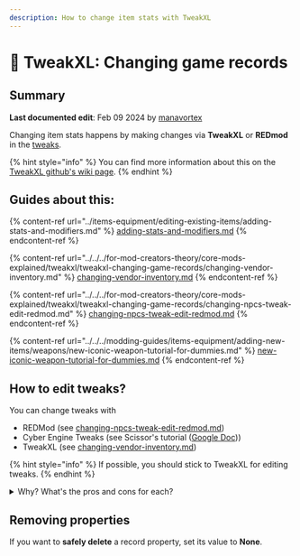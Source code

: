 ```yaml
---
description: How to change item stats with TweakXL
---
```


# 🔧 TweakXL: Changing game records

## Summary

**Last documented edit**: Feb 09 2024 by [manavortex](https://app.gitbook.com/u/NfZBoxGegfUqB33J9HXuCs6PVaC3 "mention")

Changing item stats happens by making changes via **TweakXL** or **REDmod** in the [tweaks](../../../for-mod-creators-theory/tweaks/tweaks/ "mention").

{% hint style="info" %}
You can find more information about this on the [TweakXL github's wiki page](https://github.com/psiberx/cp2077-tweak-xl/wiki/YAML-Tweaks).
{% endhint %}

## Guides about this:

{% content-ref url="../items-equipment/editing-existing-items/adding-stats-and-modifiers.md" %}
[adding-stats-and-modifiers.md](../items-equipment/editing-existing-items/adding-stats-and-modifiers.md)
{% endcontent-ref %}

{% content-ref url="../../../for-mod-creators-theory/core-mods-explained/tweakxl/tweakxl-changing-game-records/changing-vendor-inventory.md" %}
[changing-vendor-inventory.md](../../../for-mod-creators-theory/core-mods-explained/tweakxl/tweakxl-changing-game-records/changing-vendor-inventory.md)
{% endcontent-ref %}

{% content-ref url="../../../for-mod-creators-theory/core-mods-explained/tweakxl/tweakxl-changing-game-records/changing-npcs-tweak-edit-redmod.md" %}
[changing-npcs-tweak-edit-redmod.md](../../../for-mod-creators-theory/core-mods-explained/tweakxl/tweakxl-changing-game-records/changing-npcs-tweak-edit-redmod.md)
{% endcontent-ref %}

{% content-ref url="../../../modding-guides/items-equipment/adding-new-items/weapons/new-iconic-weapon-tutorial-for-dummies.md" %}
[new-iconic-weapon-tutorial-for-dummies.md](../../../modding-guides/items-equipment/adding-new-items/weapons/new-iconic-weapon-tutorial-for-dummies.md)
{% endcontent-ref %}

## How to edit tweaks?

You can change tweaks with&#x20;

* REDMod (see [changing-npcs-tweak-edit-redmod.md](../../../for-mod-creators-theory/core-mods-explained/tweakxl/tweakxl-changing-game-records/changing-npcs-tweak-edit-redmod.md "mention"))
* Cyber Engine Tweaks (see Scissor's tutorial ([Google Doc](https://docs.google.com/document/d/1pPN\_RiluE-4PwGWOxdEVOegfBEaEsd5APHndr82FdPo/edit)))
* &#x20;TweakXL (see [changing-vendor-inventory.md](../../../for-mod-creators-theory/core-mods-explained/tweakxl/tweakxl-changing-game-records/changing-vendor-inventory.md "mention"))

{% hint style="info" %}
If possible, you should stick to TweakXL for editing tweaks.
{% endhint %}

<details>

<summary>Why? What's the pros and cons for each?</summary>

[psiberx says](https://discord.com/channels/717692382849663036/953004282142163014/1177462646937763850):&#x20;

it's mostly preference but there are real advantages of TweakXL:

* proper record creation and cloning with all properties
* proper hot reload with rolling back to initial state, and not just reapplying your mod changes on top of previous run
* it's much faster when used for declarative tweaks and even for scripts (I did some optimizations for CET which reduced loading times 20x, but it needs more; for reference if we convert just the existing clothing mods to CET it'll increase game launch time in minutes)
* easier to work with arrays
* can create new stats

REDMod can do the same, but doesn't offer you [hot reload](../../../for-mod-creators-theory/modding-tools/redhottools/rht-hot-reload.md) features.

</details>

## Removing properties

If you want to **safely delete** a record property, set its value to **None**.&#x20;
